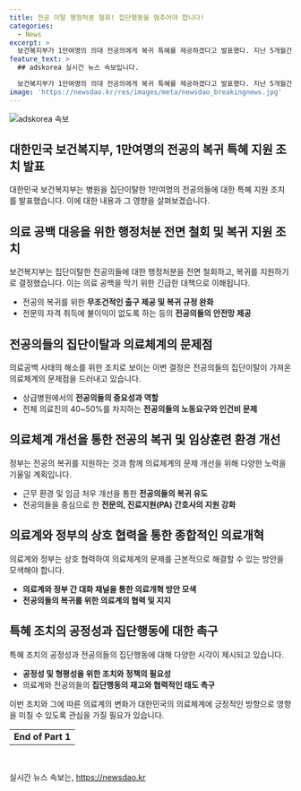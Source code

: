 ```yaml
---
title: 전공 이탈 행정처분 철회! 집단행동을 멈추어야 합니다!
categories:
  - News
excerpt: >
  보건복지부가 1만여명의 의대 전공의에게 복귀 특혜를 제공하겠다고 발표했다. 지난 5개월간 지속된 의료공백 사태를 해결하기 위한 조치로, 이들에게 행정처분을 받지 않고 복귀 및 자격 취득에 불이익을 주지 않으며 상급병원은 복귀 여부를 확인한다. 하지만 이에 대한 정부의 결정이 논란을 빚고 있으며 의료계와 공정성을 촉구하는 목소리가 나오고 있다. 전공의의 집단이탈은 의료공백 사태를 야기하고, 정부가 의료개혁에 손을 놓고 있는 상황이라는 비판도 나온다. 이에 대한 행정처분 전면 철회와 함께, 전공의들이 복귀하고 의료개혁에 참여하도록 하는 방안이 필요하다는 지적이 제기되고 있다.
feature_text: >
  ## adskorea 실시간 뉴스 속보입니다.

  보건복지부가 1만여명의 의대 전공의에게 복귀 특혜를 제공하겠다고 발표했다. 지난 5개월간 지속된 의료공백 사태를 해결하기 위한 조치로, 이들에게 행정처분을 받지 않고 복귀 및 자격 취득에 불이익을 주지 않으며 상급병원은 복귀 여부를 확인한다. 하지만 이에 대한 정부의 결정이 논란을 빚고 있으며 의료계와 공정성을 촉구하는 목소리가 나오고 있다. 전공의의 집단이탈은 의료공백 사태를 야기하고, 정부가 의료개혁에 손을 놓고 있는 상황이라는 비판도 나온다. 이에 대한 행정처분 전면 철회와 함께, 전공의들이 복귀하고 의료개혁에 참여하도록 하는 방안이 필요하다는 지적이 제기되고 있다.
image: 'https://newsdao.kr/res/images/meta/newsdao_breakingnews.jpg'
---
```


<p><img src="https://newsdao.kr/res/images/meta/newsdao_breakingnews.jpg" alt="adskorea 속보" /></p>

<h2 data-ke-size="size26">대한민국 보건복지부, 1만여명의 전공의 복귀 특혜 지원 조치 발표</h2>

<p data-ke-size="size16">대한민국 보건복지부는 병원을 집단이탈한 1만여명의 전공의들에 대한 특혜 지원 조치를 발표했습니다. 이에 대한 내용과 그 영향을 살펴보겠습니다.</p>

<h2 data-ke-size="size26">의료 공백 대응을 위한 행정처분 전면 철회 및 복귀 지원 조치</h2>

<p data-ke-size="size16">보건복지부는 집단이탈한 전공의들에 대한 행정처분을 전면 철회하고, 복귀를 지원하기로 결정했습니다. 이는 의료 공백을 막기 위한 긴급한 대책으로 이해됩니다.</p>

<ul>
  <li>전공의 복귀를 위한 <b>무조건적인 출구 제공 및 복귀 규정 완화</b></li>
  <li>전문의 자격 취득에 불이익이 없도록 하는 등의 <b>전공의들의 안전망 제공</b></li>
</ul>

<h2 data-ke-size="size26">전공의들의 집단이탈과 의료체계의 문제점</h2>

<p data-ke-size="size16">의료공백 사태의 해소를 위한 조치로 보이는 이번 결정은 전공의들의 집단이탈이 가져온 의료체계의 문제점을 드러내고 있습니다.</p>

<ul>
  <li>상급병원에서의 <b>전공의들의 중요성과 역할</b></li>
  <li>전체 의료진의 40~50%를 차지하는 <b>전공의들의 노동요구와 인건비 문제</b></li>
</ul>

<h2 data-ke-size="size26">의료체계 개선을 통한 전공의 복귀 및 임상훈련 환경 개선</h2>

<p data-ke-size="size16">정부는 전공의 복귀를 지원하는 것과 함께 의료체계의 문제 개선을 위해 다양한 노력을 기울일 계획입니다.</p>

<ul>
  <li>근무 환경 및 임금 처우 개선을 통한 <b>전공의들의 복귀 유도</b></li>
  <li>전공의들을 중심으로 한 <b>전문의, 진료지원(PA) 간호사의 지원 강화</b></li>
</ul>

<h2 data-ke-size="size26">의료계와 정부의 상호 협력을 통한 종합적인 의료개혁</h2>

<p data-ke-size="size16">의료계와 정부는 상호 협력하여 의료체계의 문제를 근본적으로 해결할 수 있는 방안을 모색해야 합니다.</p>

<ul>
  <li><b>의료계와 정부 간 대화 채널을 통한 의료개혁 방안 모색</b></li>
  <li><b>전공의들의 복귀를 위한 의료계의 협력 및 지지</b></li>
</ul>

<h2 data-ke-size="size26">특혜 조치의 공정성과 집단행동에 대한 촉구</h2>

<p data-ke-size="size16">특혜 조치의 공정성과 전공의들의 집단행동에 대해 다양한 시각이 제시되고 있습니다.</p>

<ul>
  <li><b>공정성 및 형평성을 위한 조치와 정책의 필요성</b></li>
  <li>의료계와 전공의들의 <b>집단행동의 재고와 협력적인 태도 촉구</b></li>
</ul>

<p data-ke-size="size16">이번 조치와 그에 따른 의료계의 변화가 대한민국의 의료체계에 긍정적인 방향으로 영향을 미칠 수 있도록 관심을 가질 필요가 있습니다.</p>

<table>
  <tbody>
    <tr>
      <td style="text-align: center; height: 17px;"><b>End of Part 1</b></td>
    </tr>
  </tbody>
</table>

<p data-ke-size="size16">&nbsp;</p>
실시간 뉴스 속보는, <a href="https://newsdao.kr" rel="dofollow">https://newsdao.kr</a>


